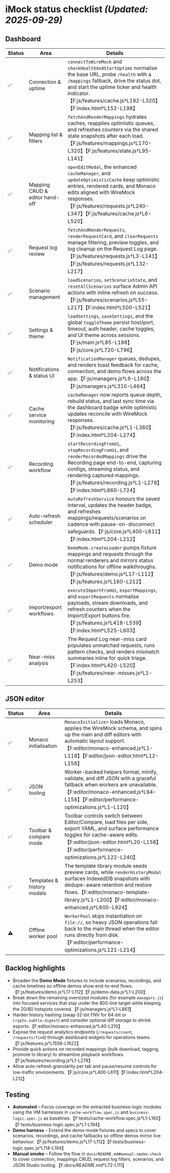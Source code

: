 # iMock status checklist *(Updated: 2025-09-29)*

## Dashboard
| Status | Area | Details |
| --- | --- | --- |
| ✅ | Connection & uptime | `connectToWireMock` and `checkHealthAndStartUptime` normalise the base URL, probe `/health` with a `/mappings` fallback, drive the status dot, and start the uptime ticker and health indicator.【F:js/features/cache.js†L192-L320】【F:index.html†L152-L198】 |
| ✅ | Mapping list & filters | `fetchAndRenderMappings` hydrates caches, reapplies optimistic queues, and refreshes counters via the shared state snapshots after each load.【F:js/features/mappings.js†L170-L320】【F:js/features/state.js†L95-L141】 |
| ✅ | Mapping CRUD & editor hand-off | `openEditModal`, the enhanced `cacheManager`, and `updateOptimisticCache` keep optimistic entries, rendered cards, and Monaco edits aligned with WireMock responses.【F:js/features/requests.js†L240-L347】【F:js/features/cache.js†L6-L520】 |
| ✅ | Request log review | `fetchAndRenderRequests`, `renderRequestCard`, and `clearRequests` manage filtering, preview toggles, and log cleanup on the Request Log page.【F:js/features/requests.js†L3-L141】【F:js/features/requests.js†L132-L217】 |
| ✅ | Scenario management | `loadScenarios`, `setScenarioState`, and `resetAllScenarios` surface Admin API actions with inline refresh on success.【F:js/features/scenarios.js†L55-L217】【F:index.html†L500-L521】 |
| ✅ | Settings & theme | `loadSettings`, `saveSettings`, and the global `toggleTheme` persist host/port, timeout, auth header, cache toggles, and UI theme across sessions.【F:js/main.js†L85-L198】【F:js/core.js†L720-L796】 |
| ✅ | Notifications & status UI | `NotificationManager` queues, dedupes, and renders toast feedback for cache, connection, and demo flows across the app.【F:js/managers.js†L6-L160】【F:js/managers.js†L310-L464】 |
| ✅ | Cache service monitoring | `cacheManager` now reports queue depth, rebuild status, and last sync time via the dashboard badge while optimistic updates reconcile with WireMock responses.【F:js/features/cache.js†L1-L360】【F:index.html†L204-L274】 |
| ✅ | Recording workflow | `startRecordingFromUi`, `stopRecordingFromUi`, and `renderRecordedMappings` drive the Recording page end-to-end, capturing configs, streaming status, and rendering captured mappings.【F:js/features/recording.js†L1-L278】【F:index.html†L660-L724】 |
| ✅ | Auto-refresh scheduler | `AutoRefreshService` honours the saved interval, updates the header badge, and refreshes mappings/requests/scenarios on cadence with pause-on-disconnect safeguards.【F:js/core.js†L400-L611】【F:index.html†L204-L212】 |
| ✅ | Demo mode | `DemoMode.createLoader` pumps fixture mappings and requests through the normal renderers and mirrors status notifications for offline walkthroughs.【F:js/features/demo.js†L17-L112】【F:js/features.js†L160-L212】 |
| ✅ | Import/export workflows | `executeImportFromUi`, `exportMappings`, and `exportRequests` normalise payloads, stream downloads, and refresh counters when the Import/Export buttons fire.【F:js/features.js†L418-L539】【F:index.html†L525-L603】 |
| ✅ | Near-miss analysis | The Request Log near-miss card populates unmatched requests, runs pattern checks, and renders mismatch summaries inline for quick triage.【F:index.html†L420-L520】【F:js/features/near-misses.js†L1-L253】 |

## JSON editor
| Status | Area | Details |
| --- | --- | --- |
| ✅ | Monaco initialisation | `MonacoInitializer` loads Monaco, applies the WireMock schema, and spins up the main and diff editors with automatic layout support.【F:editor/monaco-enhanced.js†L1-L118】【F:editor/json-editor.html†L12-L158】 |
| ✅ | JSON tooling | Worker-backed helpers format, minify, validate, and diff JSON with a graceful fallback when workers are unavailable.【F:editor/monaco-enhanced.js†L94-L158】【F:editor/performance-optimizations.js†L1-L120】 |
| ✅ | Toolbar & compare mode | Toolbar controls switch between Editor/Compare, load files per side, export YAML, and surface performance toggles for cache-aware edits.【F:editor/json-editor.html†L20-L158】【F:editor/performance-optimizations.js†L122-L240】 |
| ✅ | Templates & history modals | The template library module seeds preview cards, while `renderHistoryModal` surfaces IndexedDB snapshots with dedupe-aware retention and restore flows.【F:editor/monaco-template-library.js†L1-L200】【F:editor/monaco-enhanced.js†L600-L924】 |
| ⚠️ | Offline worker pool | `WorkerPool` skips instantiation on `file://`, so heavy JSON operations fall back to the main thread when the editor runs directly from disk.【F:editor/performance-optimizations.js†L121-L214】 |

## Backlog highlights
- Broaden the **Demo Mode** fixtures to include scenarios, recordings, and cache timelines so offline demos show end-to-end flows.【F:js/features/demo.js†L17-L112】【F:js/demo-data.js†L1-L200】
- Break down the remaining oversized modules (for example `managers.js`) into focused services that stay under the 800-line target while keeping the 20/80 hotspots covered.【F:js/managers.js†L1-L861】
- Harden history hashing (swap 32-bit FNV for 64-bit or `crypto.subtle.digest`) and consider optional diff storage to shrink exports.【F:editor/monaco-enhanced.js†L40-L210】
- Expose the request analytics endpoints (`/requests/count`, `/requests/find`) through dashboard widgets for operations teams.【F:js/features.js†L1558-L1622】
- Provide quick actions on recorded mappings (bulk download, tagging, promote to library) to streamline playback workflows.【F:js/features/recording.js†L1-L278】
- Allow auto-refresh granularity per tab and pause/resume controls for low-traffic environments.【F:js/core.js†L400-L611】【F:index.html†L204-L212】

## Testing
- **Automated** – Focus coverage on the extracted business-logic modules using the VM harnesses in `cache-workflow.spec.js` and `business-logic.spec.js` as baselines.【F:tests/cache-workflow.spec.js†L1-L160】【F:tests/business-logic.spec.js†L1-L194】
- **Demo harness** – Extend the demo-mode fixtures and specs to cover scenarios, recordings, and cache fallbacks so offline demos mirror live behaviour.【F:js/features/demo.js†L17-L112】【F:tests/business-logic.spec.js†L114-L194】
- **Manual smoke** – Follow the flow in `docs/README.md#manual-smoke-check` to cover connection, mappings CRUD, request log filters, scenarios, and JSON Studio tooling.【F:docs/README.md†L72-L111】

